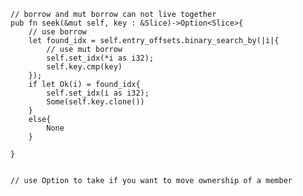     
    // borrow and mut borrow can not live together
    pub fn seek(&mut self, key : &Slice)->Option<Slice>{
        // use borrow
        let found_idx = self.entry_offsets.binary_search_by(|i|{
            // use mut borrow
            self.set_idx(*i as i32);
            self.key.cmp(key)
        });
        if let Ok(i) = found_idx{
            self.set_idx(i as i32);
            Some(self.key.clone())
        } 
        else{
            None
        }

    } 


    // use Option to take if you want to move ownership of a member